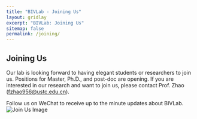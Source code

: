 ```yaml
---
title: "BIVLab - Joining Us"
layout: gridlay
excerpt: "BIVLab: Joining Us"
sitemap: false
permalink: /joining/
---
```


## Joining Us

Our lab is looking forward to having elegant students or researchers to join us.
Positions for Master, Ph.D., and post-doc are opening. If you are interested in our research and want to join us,
 please contact Prof. Zhao (fzhao956@ustc.edu.cn).

Follow us on WeChat to receive up to the minute updates about BIVLab.
<br>
  <img src="{{ site.baseurl }}/images/qrcode.jpg" alt="Join Us Image" style="max-width:200; height:auto;">